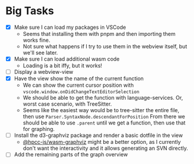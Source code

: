 # Big Tasks

- [x] Make sure I can load my packages in VSCode
    - Seems that installing them with pnpm and then importing them works fine.
    - Not sure what happens if I try to use them in the webview itself, but we'll see later.
- [x] Make sure I can load additional wasm code
    - Loading is a bit iffy, but it works!
- [ ] Display a webview-view
- [x] Have the view show the name of the current function
    - We can show the current cursor position with `vscode.window.onDidChangeTextEditorSelection`
    - We should be able to get the function with language-services. Or, worst case scenario, with TreeSitter.
    - Seems like the easiest way would be to tree-sitter the entire file, then use `Parser.SyntaxNode.descendantForPosition`
      From there we should be able to use `.parent` until we get a function, then use that for graphing.
- [ ] Install the d3-graphviz package and render a basic dotfile in the view
    - [@hpcc-js/wasm-graphviz](https://github.com/hpcc-systems/hpcc-js-wasm) might be a better option,
        as I currently don't want the interactivity and it allows generating an SVN directly.
- [ ] Add the remaining parts of the graph overview